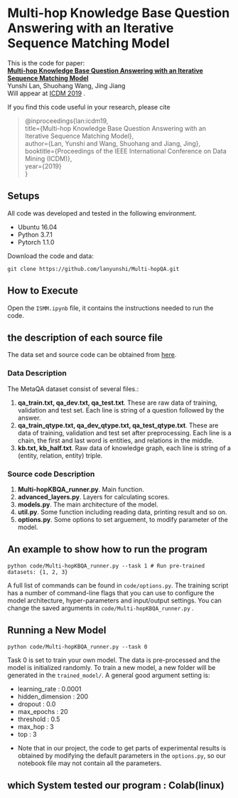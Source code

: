 # **Multi-hop Knowledge Base Question Answering with an Iterative Sequence Matching Model**
This is the code for paper:\
**[Multi-hop Knowledge Base Question Answering with an Iterative Sequence Matching Model](https://ink.library.smu.edu.sg/cgi/viewcontent.cgi?article=5939&context=sis_research)**\
Yunshi Lan, Shuohang Wang, Jing Jiang\
Will appear at [ICDM 2019](http://icdm2019.bigke.org/) .

If you find this code useful in your research, please cite
>@inproceedings{lan:icdm19,\
>title={Multi-hop Knowledge Base Question Answering with an Iterative Sequence Matching Model},\
>author={Lan, Yunshi and Wang, Shuohang and Jiang, Jing},\
>booktitle={Proceedings of the IEEE International Conference on Data Mining (ICDM)},\
>year={2019}\
>}

## **Setups** 
All code was developed and tested in the following environment. 
- Ubuntu 16.04
- Python 3.7.1
- Pytorch 1.1.0

Download the code and data:
```
git clone https://github.com/lanyunshi/Multi-hopQA.git
```
## How to Execute
Open the ```ISMM.ipynb``` file, it contains the instructions needed to run the code.



## **the description of each source file**
 The data set and source code can be obtained from [here](https://drive.google.com/drive/folders/1P0KnElxzxTufJLqedriYbMOL4jCbjiwS).
### Data Description

The MetaQA dataset consist of several files.:
1. **qa_train.txt, qa_dev.txt, qa_test.txt**. These are raw data of training, validation and test set. Each line is string of a question followed by the answer.
2. **qa_train_qtype.txt, qa_dev_qtype.txt, qa_test_qtype.txt**. These are data of training, validation and test set after preprocessing. Each line is a chain, the first and last word is entities, and relations in the middle.
3. **kb.txt, kb_half.txt**. Raw data of knowledge graph, each line is string of a (entity, relation, entity) triple.

### Source code Description
1. **Multi-hopKBQA_runner.py**. Main function.
2. **advanced_layers.py**. Layers for calculating scores.
3. **models.py**. The main architecture of the model.
4. **util.py**. Some function including reading data, printing result and so on.
5. **options.py**. Some options to set arguement, to modify parameter of the model.

## **An example to show how to run the program**
```
python code/Multi-hopKBQA_runner.py --task 1 # Run pre-trained datasets: {1, 2, 3}
```
A full list of commands can be found in ```code/options.py```. The training script has a number of command-line flags that you can use to configure the model architecture, hyper-parameters and input/output settings. You can change the saved arguments in ```code/Multi-hopKBQA_runner.py``` .

## **Running a New Model**
```
python code/Multi-hopKBQA_runner.py --task 0
```
Task 0 is set to train your own model. The data is pre-processed and the model is initialized randomly. To train a new model, a new folder will be generated in the ```trained_model/```. A general good argument setting is:
- learning_rate : 0.0001
- hidden_dimension : 200 
- dropout : 0.0
- max_epochs : 20
- threshold : 0.5
- max_hop : 3
- top : 3

* Note that in our project, the code to get parts of  experimental results is obtained by modifying the default parameters in the ```options.py```, so our notebook file may not contain all the parameters.

## which System tested our program : Colab(linux)